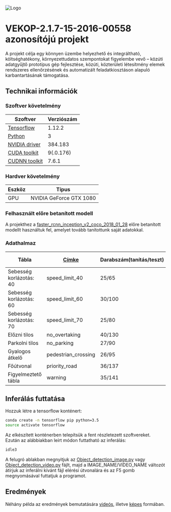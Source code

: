 ![Logo](https://lightport.hu/img/logo_lp.png)

# VEKOP-2.1.7-15-2016-00558 azonosítójú projekt

A projekt célja egy könnyen üzembe helyezhető és integráltható, költséghatékony, környezettudatos szempontokat figyelembe vevő – közúti adatgyűjtő prototípus gép fejlesztése, közúti, közterületi létesítmény elemek rendszeres ellenőrzésének és automatizált feladatkiosztáson alapuló karbantartásának támogatása.

## Technikai információk

### Szoftver követelmény

| Szoftver | Verziószám |
|-----------|-------------|
| [Tensorflow](https://www.tensorflow.org/) | 1.12.2 |
| [Python](https://www.python.org/download/releases/3.0/) | 3 |
| [NVIDIA driver](https://www.nvidia.com/en-us/geforce/drivers/) | 384.183|
| [CUDA toolkit](https://developer.nvidia.com/cuda-90-download-archive?target_os=Linux&target_arch=x86_64&target_distro=Ubuntu&target_version=1604&target_type=deblocal) | 9(.0.176) |
| [CUDNN toolkit](https://developer.nvidia.com/cudnn) | 7.6.1|

### Hardver követelmény
| Eszköz | Típus |
|-----------|-------------|
| GPU | NVIDIA GeForce GTX 1080|


### Felhasznált előre betanított modell

A projekthez a [faster_rcnn_inception_v2_coco_2018_01_28](https://github.com/lightport-developer/VEKOP-2.1.7-15-2016-00558/tree/master/research/object_detection/faster_rcnn_inception_v2_coco_2018_01_28) előre betanított modellt használtuk fel, amelyet tovább tanítottunk saját adatokkal.

### Adathalmaz

| Tábla | [Címke](research/object_detection/training/labelmap.pbtxt) | Darabszám(tanítás/teszt) | Mintakép | Inferált kép |
|-----------|-------------|-------------|-------------|-------------|
| Sebesség korlázotás: 40 | speed_limit_40 | 25/65 | [kép](research/object_detection/images/train/EMER190726-161252F.MP4.thumb0006.jpg) | [kép](research/object_detection/InferredImages/FILE190712-091517F.shrink.mp4.thumb0002.jpg.infer.jpg) |
| Sebesség korlázotás: 60 | speed_limit_60 | 30/100 | [kép](research/object_detection/images/train/FILE190713-090605F.shrink.mp4.thumb0028.jpg) | [kép](research/object_detection/InferredImages/FILE190726-161127F.MP4.thumb0057.jpg.infer.jpg) |
| Sebesség korlázotás: 70 | speed_limit_70 | 25/80 | [kép](research/object_detection/images/train/FILE190713-105959F.shrink.mp4.thumb0003.jpg) | [kép](research/object_detection/InferredImages/FILE190726-152235F.MP4.thumb0024.jpg.infer.jpg) |
| Előzni tilos | no_overtaking | 40/130 | [kép](research/object_detection/images/train/FILE190713-091407F.shrink.mp4.thumb0012.jpg) | [kép](research/object_detection/InferredImages/FILE190726-161127F.MP4.thumb0057.jpg.infer.jpg) |
| Parkolni tilos | no_parking | 27/90 | [kép](research/object_detection/images/train/FILE190712-091116F.shrink.mp4.thumb0015.jpg) | [kép](research/object_detection/InferredImages/FILE190713-120332F.shrink.mp4.thumb0010.jpg.infer.jpg) |
| Gyalogos átkelő | pedestrian_crossing | 26/95 | [kép](research/object_detection/images/train/FILE190726-170026F.MP4.thumb0045.jpg) | [kép](research/object_detection/InferredImages/FILE190903-123157F.MP4.thumb0019.jpg.infer.jpg) |
| Főútvonal | priority_road | 36/137 | [kép](research/object_detection/images/train/FILE190713-094119F.shrink.mp4.thumb0012.jpg) | [kép](research/object_detection/InferredImages/FILE190903-123157F.MP4.thumb0019.jpg.infer.jpg) |
| Figyelmeztető tábla | warning | 35/141 | [kép](research/object_detection/images/train/FILE190712-091718F.shrink.mp4.thumb0013.jpg) | [kép](research/object_detection/InferredImages/FILE190713-094220F.shrink.mp4.thumb0015.jpg.infer.jpg) |


## Inferálás futtatása

Hozzuk létre a tensorflow konténert: 
```bash
conda create -n tensorflow pip python=3.5
source activate tensorflow
```
Az elkészített konténerben telepítsük a fent részletezett szoftvereket. Ezután az alábbiakban leírt módon futtatható az inferálás:
```bash
idle3
```
A felugró ablakban megnyitjuk az [Object_detection_image.py](research/object_detection/Object_detection_image.py) vagy [Object_detection_video.py](research/object_detection/Object_detection_video.py) fájlt, majd a IMAGE_NAME/VIDEO_NAME változót átírjuk az inferálni kívánt fájl elérési útvonalára és az F5 gomb megnyomásával futtatjuk a programot.

## Eredmények

Néhány példa az eredmények bemutatására [videós](https://ingatlanflotta.hu/video/FILE190712-091217F.MP4.infer.webm), illetve [képes](research/object_detection/InferredImages/) formában.


